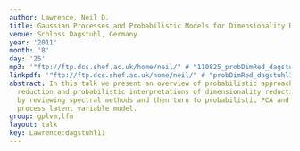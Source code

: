 ```yaml
---
author: Lawrence, Neil D.
title: Gaussian Processes and Probabilistic Models for Dimensionality Reduction
venue: Schloss Dagstuhl, Germany
year: '2011'
month: '8'
day: '25'
mp3: '"ftp://ftp.dcs.shef.ac.uk/home/neil/" # "110825_probDimRed_dagstuhl11.mp3"'
linkpdf: '"ftp://ftp.dcs.shef.ac.uk/home/neil/" # "probDimRed_dagstuhl11.pdf"'
abstract: In this talk we present an overview of probabilistic approaches to dimensionality
  reduction and probabilistic interpretations of dimensionality reduction. We start
  by reviewing spectral methods and then turn to probabilistic PCA and the Gaussian
  process latent variable model.
group: gplvm,lfm
layout: talk
key: Lawrence:dagstuhl11
---
```

